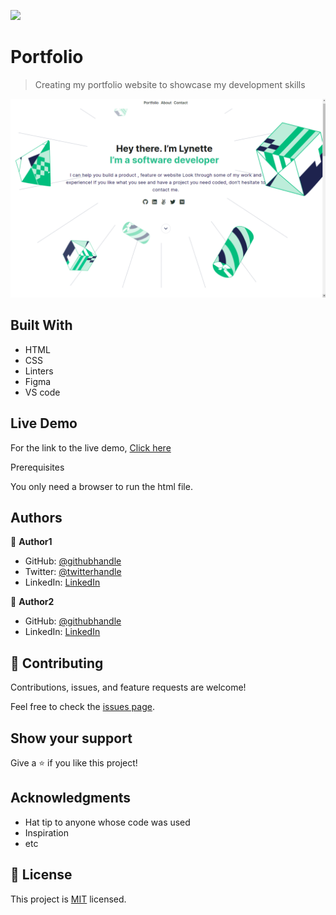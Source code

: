 ![](https://img.shields.io/badge/Microverse-blueviolet)

# Portfolio

> Creating my portfolio website to showcase my development skills

![screenshot](./app_screenshot.png)



## Built With

- HTML
- CSS
- Linters
- Figma
- VS code

## Live Demo

For the link to the live demo, [Click here](https://ilynette.github.io/my-portfolio//)

Prerequisites

You only need a browser to run the html file.



## Authors

👤 **Author1**

- GitHub: [@githubhandle](https://github.com/iLynette)
- Twitter: [@twitterhandle](https://twitter.com/acholah_lynette)
- LinkedIn: [LinkedIn](https://www.linkedin.com/in/lynette-acholah/)

👤 **Author2**

- GitHub: [@githubhandle](https://github.com/i-max-xi)
- LinkedIn: [LinkedIn](https://www.linkedin.com/in/appiah-maxwell-0212b41a1/)


## 🤝 Contributing

Contributions, issues, and feature requests are welcome!

Feel free to check the [issues page](../../issues/).

## Show your support

Give a ⭐️ if you like this project!

## Acknowledgments

- Hat tip to anyone whose code was used
- Inspiration
- etc

## 📝 License

This project is [MIT](./MIT.md) licensed.
